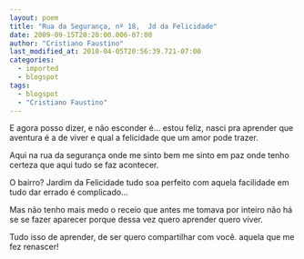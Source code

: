 ```yaml
---
layout: poem
title: "Rua da Segurança, nº 18,  Jd da Felicidade"
date: 2009-09-15T20:20:00.006-07:00
author: "Cristiano Faustino"
last_modified_at: 2010-04-05T20:56:39.721-07:00
categories:
  - imported
  - blogspot
tags:
  - blogspot
  - "Cristiano Faustino"
---
```


E
agora
posso dizer, e não esconder
é...
estou feliz, nasci pra aprender
que
aventura é a de viver
e
qual a felicidade que um amor pode trazer.

Aqui
na rua da segurança
onde me sinto bem
me sinto em paz
onde
tenho certeza
que aqui tudo se faz
acontecer.

O bairro?
Jardim da Felicidade
tudo soa perfeito
com aquela facilidade
em tudo dar
errado
é complicado...

Mas não tenho mais medo
o receio que antes
me tomava por inteiro
não há
se se fazer aparecer
porque dessa vez
quero aprender
quero viver.

Tudo isso
de aprender, de ser
quero compartilhar
com você.
aquela que me fez renascer!